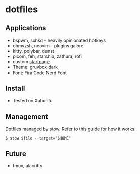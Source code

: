 # dotfiles

## Applications
- bspwm, sxhkd - heavily opinionated hotkeys
- ohmyzsh, neovim - plugins galore
- kitty, polybar, dunst
- picom, feh, starship, zathura, rofi
- custom [startpage](https://github.com/kennethcheo/startpage)
- Theme: gruvbox dark
- Font: Fira Code Nerd Font

## Install
- Tested on Xubuntu

## Management
Dotfiles managed by [stow](https://www.gnu.org/software/stow/). Refer to
[this](http://brandon.invergo.net/news/2012-05-26-using-gnu-stow-to-manage-your-dotfiles.html) guide for how it works.
```
$ stow $file --target="$HOME"
```

## Future
- tmux, alacritty

